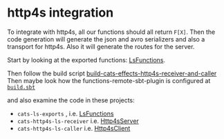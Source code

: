 # http4s integration

To integrate with http4s, all our functions should all return `F[X]`. Then the code generation will generate
the json and avro serializers and also a transport for http4s. Also it will generate the routes for the server.

Start by looking at the exported functions: [LsFunctions](../cats-ls-exports/src/main/scala/commands/ls/LsFunctions.scala).

Then follow the build script [build-cats-effects-http4s-receiver-and-caller](../bin/build-cats-effects-http4s-receiver-and-caller)
Then maybe look how the functions-remote-sbt-plugin is configured at [`build.sbt`](../build.sbt)

and also examine the code in these projects: 
- `cats-ls-exports` , i.e. [LsFunctions](../cats-ls-exports/src/main/scala/commands/ls/LsFunctions.scala)
- `cats-http4s-ls-receiver` i.e. [Http4sServer](../cats-http4s-ls-receiver/src/main/scala/server/Http4sServer.scala)
- `cats-http4s-ls-caller` i.e. [Http4sClient](../cats-http4s-ls-caller/src/main/scala/client/Http4sClient.scala)
